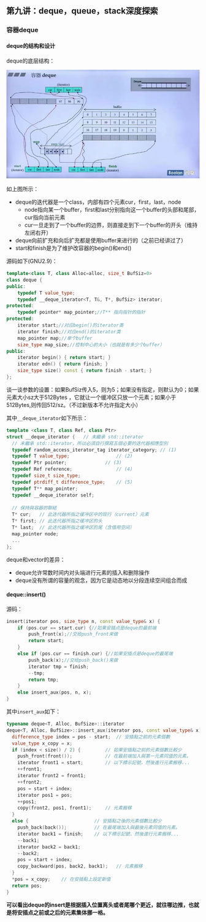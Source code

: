 ## 第九讲：deque，queue，stack深度探索

### 容器deque

#### deque的结构和设计
deque的底层结构：

![](img9_1.jpg)

如上图所示：
* deque的迭代器是一个class，内部有四个元素cur，first，last，node
    * node指向某一个buffer，first和last分别指向这一个buffer的头部和尾部，cur指向当前元素
    * cur一旦走到了一个buffer的边界，则直接走到下一个buffer的开头（维持左闭右开）
* deque向前扩充和向后扩充都是使用buffer来进行的（之前已经讲过了）
* start和finish是为了维护改容器的begin()和end()

源码如下(GNU2.9)：
```c++
template<class T, class Alloc=alloc, size_t BufSiz=0>
class deque {
public:
    typedef T value_type;
    typedef __deque_iterator<T, T&, T*, BufSiz> iterator;
protected:
    typedef pointer* map_pointer;//T** 指向指针的指针
protected:    
    iterator start;//对应begin()的iterator类
    iterator finish;//对应end()的iterator类
    map_pointer map;//单个buffer
    size_type map_size;//控制中心的大小（也就是有多少个buffer）
public:    
    iterator begin() { return start; }
    iterator edn() { return finish; }
    size_type size() const { return finish - start; }
};
```
谈一谈参数的设置：如果BufSiz传入5，则为5；如果没有指定，则默认为0；如果元素大小sz大于512Bytes
，它就让一个缓冲区只放一个元素；如果小于512Bytes,则传回512/sz。（不过新版本不允许指定大小）

其中`__deque_iterator`如下所示：
```c++
template <class T, class Ref, class Ptr>
struct __deque_iterator { 	// 未繼承 std::iterator
  // 未繼承 std::iterator，所以必須自行撰寫五個必要的迭代器相應型別
  typedef random_access_iterator_tag iterator_category; // (1)
  typedef T value_type; 				// (2)
  typedef Ptr pointer; 				// (3)
  typedef Ref reference; 				// (4)
  typedef size_t size_type;
  typedef ptrdiff_t difference_type; 	// (5)
  typedef T** map_pointer;
  typedef __deque_iterator self;

  // 保持與容器的聯結
  T* cur;	// 此迭代器所指之缓冲区中的现行（current）元素
  T* first;	// 此迭代器所指之缓冲区的头
  T* last;	// 此迭代器所指之缓冲区的尾（含借用空间）
  map_pointer node;
  ...
};
```

deque和vector的差异：
* deque允许常数时间内对头端进行元素的插入和删除操作
* deque没有所谓的容量的观念，因为它是动态地以分段连续空间组合而成

#### deque<T>::insert()
源码：
```c++
insert(iterator pos, size_type n, const value_type& x) {
    if (pos.cur == start.cur) {//如果安插点是deque的最前端
        push_front(x);//交给push_front来做
        return start;
    }
    else if (pos.cur == finish.cur) {//如果安插点是deque的最尾端
        push_back(x);//交给push_back()来做
        iterator tmp = finish;
        --tmp;
        return tmp;
    }
    else insert_aux(pos, n, x);
}
```
其中`insert_aux`如下：
```c++
typename deque<T, Alloc, BufSize>::iterator
deque<T, Alloc, BufSize>::insert_aux(iterator pos, const value_type& x) {
  difference_type index = pos - start;	// 安插點之前的元素個數
  value_type x_copy = x;
  if (index < size() / 2) {			// 如果安插點之前的元素個數比較少
    push_front(front());			// 在最前端加入與第一元素同值的元素。
    iterator front1 = start;		// 以下標示記號，然後進行元素搬移...
    ++front1;
    iterator front2 = front1;
    ++front2;
    pos = start + index;
    iterator pos1 = pos;
    ++pos1;
    copy(front2, pos1, front1);		// 元素搬移
  }
  else {						// 安插點之後的元素個數比較少
    push_back(back());			// 在最尾端加入與最後元素同值的元素。
    iterator back1 = finish;	// 以下標示記號，然後進行元素搬移...
    --back1;
    iterator back2 = back1;
    --back2;
    pos = start + index;
    copy_backward(pos, back2, back1);	// 元素搬移
  }
  *pos = x_copy;	// 在安插點上設定新值
  return pos;
}
```
**可以看出deque的insert是根据插入位置离头或者尾哪个更近，就往哪边推，也就是将安插点之前或之后的元素集体挪一格。**